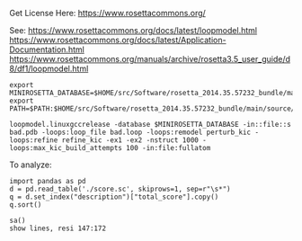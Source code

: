 Get License Here:
https://www.rosettacommons.org/

See: 
https://www.rosettacommons.org/docs/latest/loopmodel.html
https://www.rosettacommons.org/docs/latest/Application-Documentation.html
https://www.rosettacommons.org/manuals/archive/rosetta3.5_user_guide/d8/df1/loopmodel.html

```
export MINIROSETTA_DATABASE=$HOME/src/Software/rosetta_2014.35.57232_bundle/main/database/
export PATH=$PATH:$HOME/src/Software/rosetta_2014.35.57232_bundle/main/source/bin/

loopmodel.linuxgccrelease -database $MINIROSETTA_DATABASE -in::file::s bad.pdb -loops:loop_file bad.loop -loops:remodel perturb_kic -loops:refine refine_kic -ex1 -ex2 -nstruct 1000 -loops:max_kic_build_attempts 100 -in:file:fullatom
```

To analyze:

```
import pandas as pd
d = pd.read_table('./score.sc', skiprows=1, sep=r"\s*")
q = d.set_index("description")["total_score"].copy()
q.sort()
```

```
sa()
show lines, resi 147:172
```
